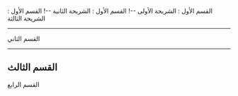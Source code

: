 
القسم الأول : الشريحة الأولى
--!
القسم الأول : الشريحة الثانية
--!
القسم الأول : الشريحة الثالثة

---
القسم الثاني

---
القسم الثالث
  --- 
  القسم الرابغ
<!--stackedit_data:
eyJoaXN0b3J5IjpbLTE4ODUxMzk4NDcsMTc3OTM4MDIzMV19
-->